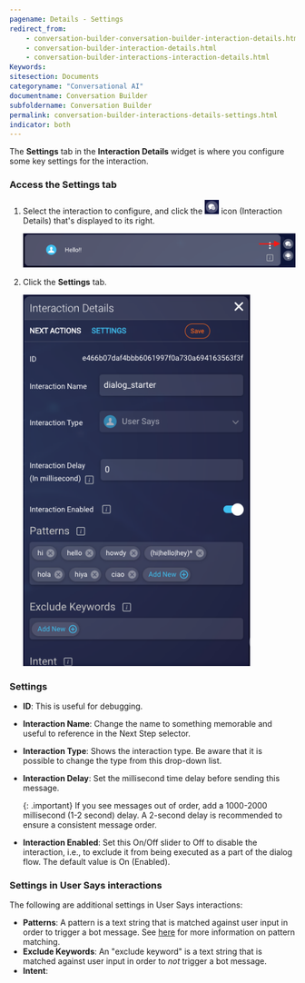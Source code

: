 ```yaml
---
pagename: Details - Settings
redirect_from:
    - conversation-builder-conversation-builder-interaction-details.html
    - conversation-builder-interaction-details.html
    - conversation-builder-interactions-interaction-details.html
Keywords:
sitesection: Documents
categoryname: "Conversational AI"
documentname: Conversation Builder
subfoldername: Conversation Builder
permalink: conversation-builder-interactions-details-settings.html
indicator: both
---
```


The **Settings** tab in the **Interaction Details** widget is where you configure some key settings for the interaction.

### Access the Settings tab

1. Select the interaction to configure, and click the <img style="width:25px" src="img/ConvoBuilder/icon_interactionDetails.png"> icon (Interaction Details) that's displayed to its right.

    <img style="width:600px" class="fancyimage" src="img/ConvoBuilder/interactions_detailsSettings1.png">
2. Click the **Settings** tab.

    <img style="width:400px" class="fancyimage" src="img/ConvoBuilder/interactions_detailsSettings2.png">

### Settings

* **ID**: This is useful for debugging.
* **Interaction Name**: Change the name to something memorable and useful to reference in the Next Step selector.
* **Interaction Type**: Shows the interaction type. Be aware that it is possible to change the type from this drop-down list.
* **Interaction Delay**: Set the millisecond time delay before sending this message.

    {: .important}
    If you see messages out of order, add a 1000-2000 millisecond (1-2 second) delay. A 2-second delay is recommended to ensure a consistent message order.

* **Interaction Enabled**: Set this On/Off slider to Off to disable the interaction, i.e., to exclude it from being executed as a part of the dialog flow. The default value is On (Enabled).

### Settings in User Says interactions

The following are additional settings in User Says interactions:

* **Patterns**: A pattern is a text string that is matched against user input in order to trigger a bot message. See [here](conversation-builder-interactions-interaction-basics.html#specify-patterns-in-interactions) for more information on pattern matching.
* **Exclude Keywords**: An "exclude keyword" is a text string that is matched against user input in order to *not* trigger a bot message.
* **Intent**: 